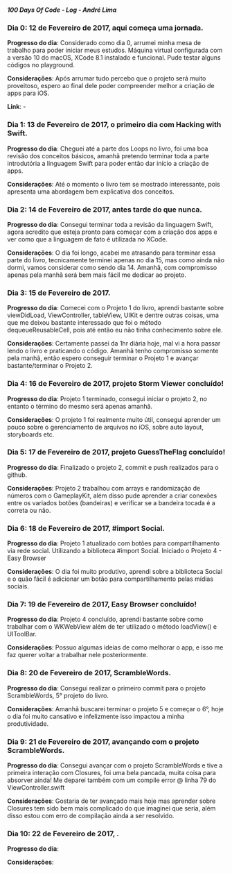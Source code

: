 ##### 100 Days Of Code - Log - André Lima

### Dia 0: 12 de Fevereiro de 2017, aqui começa uma jornada.

**Progresso do dia**: Considerado como dia 0, arrumei minha mesa de trabalho para poder iniciar meus estudos. Máquina virtual configurada com a versão 10 do macOS, XCode 8.1 instalado e funcional. Pude testar alguns códigos no playground.

**Considerações**: Após arrumar tudo percebo que o projeto será muito proveitoso, espero ao final dele poder compreender melhor a criação de apps para iOS.

**Link**: -

### Dia 1: 13 de Fevereiro de 2017, o primeiro dia com Hacking with Swift.

**Progresso do dia**: Cheguei até a parte dos Loops no livro, foi uma boa revisão dos conceitos básicos, amanhã pretendo terminar toda a parte introdutória a linguagem Swift para poder então dar início a criação de apps.

**Considerações**: Até o momento o livro tem se mostrado interessante, pois apresenta uma abordagem bem explicativa dos conceitos.


### Dia 2: 14 de Fevereiro de 2017, antes tarde do que nunca.

**Progresso do dia**: Consegui terminar toda a revisão da linguagem Swift, agora acredito que esteja pronto para começar com a criação dos apps e ver como que a linguagem de fato é utilizada no XCode.

**Considerações**: O dia foi longo, acabei me atrasando para terminar essa parte do livro, tecnicamente terminei apenas no dia 15, mas como ainda não dormi, vamos considerar como sendo dia 14. Amanhã, com compromisso apenas pela manhã será bem mais fácil me dedicar ao projeto.

### Dia 3: 15 de Fevereiro de 2017.

**Progresso do dia**: Comecei com o Projeto 1 do livro, aprendi bastante sobre viewDidLoad, ViewController, tableView, UIKit e dentre outras coisas, uma que me deixou bastante interessado que foi o método dequeueReusableCell, pois até então eu não tinha conhecimento sobre ele.

**Considerações**: Certamente passei da 1hr diária hoje, mal vi a hora passar lendo o livro e praticando o código. Amanhã tenho compromisso somente pela manhã, então espero conseguir terminar o Projeto 1 e avançar bastante/terminar o Projeto 2.

### Dia 4: 16 de Fevereiro de 2017, projeto Storm Viewer concluído!

**Progresso do dia**: Projeto 1 terminado, consegui iniciar o projeto 2, no entanto o término do mesmo será apenas amanhã.

**Considerações**: O projeto 1 foi realmente muito útil, consegui aprender um pouco sobre o gerenciamento de arquivos no iOS, sobre auto layout, storyboards etc. 

### Dia 5: 17 de Fevereiro de 2017, projeto GuessTheFlag concluído!

**Progresso do dia**: Finalizado o projeto 2, commit e push realizados para o github.

**Considerações**: Projeto 2 trabalhou com arrays e randomização de números com o GameplayKit, além disso pude aprender a criar conexões entre os variados botões (bandeiras) e verificar se a bandeira tocada é a correta ou não.

### Dia 6: 18 de Fevereiro de 2017, #import Social.

**Progresso do dia**: Projeto 1 atualizado com botões para compartilhamento via rede social. Utilizando a biblioteca #import Social. Iniciado o Projeto 4 - Easy Browser

**Considerações**: O dia foi muito produtivo, aprendi sobre a biblioteca Social e o quão fácil é adicionar um botão para compartilhamento pelas mídias sociais.

### Dia 7: 19 de Fevereiro de 2017, Easy Browser concluído!

**Progresso do dia**: Projeto 4 concluído, aprendi bastante sobre como trabalhar com o WKWebView além de ter utilizado o método loadView() e UIToolBar.

**Considerações**: Possuo algumas ideias de como melhorar o app, e isso me faz querer voltar a trabalhar nele posteriormente.

### Dia 8: 20 de Fevereiro de 2017, ScrambleWords.

**Progresso do dia**: Consegui realizar o primeiro commit para o projeto ScrambleWords, 5° projeto do livro.

**Considerações**: Amanhã buscarei terminar o projeto 5 e começar o 6°, hoje o dia foi muito cansativo e infelizmente isso impactou a minha produtividade.

### Dia 9: 21 de Fevereiro de 2017, avançando com o projeto ScrambleWords.

**Progresso do dia**: Consegui avançar com o projeto ScrambleWords e tive a primeira interação com Closures, foi uma bela pancada, muita coisa para absorver ainda! Me deparei também com um compile error @ linha 79 do ViewController.swift

**Considerações**: Gostaria de ter avançado mais hoje mas aprender sobre Closures tem sido bem mais complicado do que imaginei que seria, além disso estou com erro de compilação ainda a ser resolvido.

### Dia 10: 22 de Fevereiro de 2017,  .

**Progresso do dia**:

**Considerações**:
